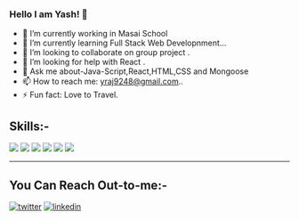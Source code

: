 ### Hello I am Yash! 👋


- 🔭 I’m currently working in Masai School
- 🌱 I’m currently learning Full Stack Web Developnment...
- 👯 I’m looking to collaborate on group project .
- 🤔 I’m looking for help with React .
- 💬 Ask me about-Java-Script,React,HTML,CSS and Mongoose
- 📫 How to reach me: yraj9248@gmail.com..
- ⚡ Fun fact: Love to Travel.

Skills:-
---
![](https://img.icons8.com/external-flaticons-lineal-color-flat-icons/2x/external-html-mobile-app-development-flaticons-lineal-color-flat-icons-4.png)
![](https://img.icons8.com/external-flaticons-lineal-color-flat-icons/2x/external-css-computer-science-flaticons-lineal-color-flat-icons-2.png)
![](https://img.icons8.com/color/2x/mongodb.png)
![](https://img.icons8.com/fluency/2x/node-js.png)
![](https://img.icons8.com/ios-glyphs/2x/react.png)
![](https://img.icons8.com/windows/2x/nodejs.png)

---
You Can Reach Out-to-me:-
---
[![twitter](https://img.shields.io/badge/twitter-1DA1F2?style=for-the-badge&logo=twitter&logoColor=white)](https://twitter.com/Yashi_raj_)
[![linkedin](https://img.shields.io/badge/linkedin-0A66C2?style=for-the-badge&logo=linkedin&logoColor=white)](https://www.linkedin.com/in/yash-raj-926416174/)

